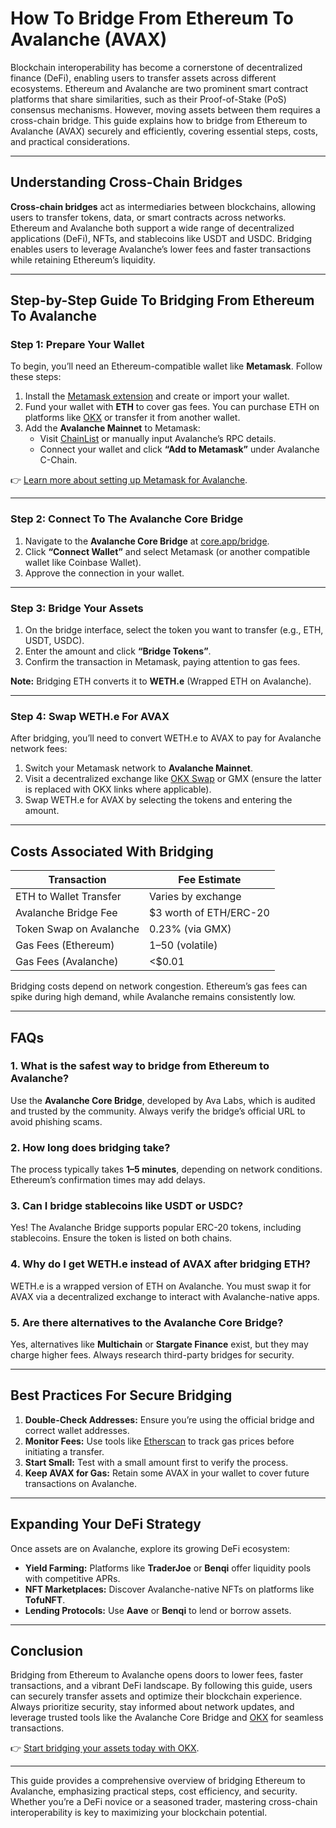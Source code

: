 # How To Bridge From Ethereum To Avalanche (AVAX)

Blockchain interoperability has become a cornerstone of decentralized finance (DeFi), enabling users to transfer assets across different ecosystems. Ethereum and Avalanche are two prominent smart contract platforms that share similarities, such as their Proof-of-Stake (PoS) consensus mechanisms. However, moving assets between them requires a cross-chain bridge. This guide explains how to bridge from Ethereum to Avalanche (AVAX) securely and efficiently, covering essential steps, costs, and practical considerations.

---

## Understanding Cross-Chain Bridges

**Cross-chain bridges** act as intermediaries between blockchains, allowing users to transfer tokens, data, or smart contracts across networks. Ethereum and Avalanche both support a wide range of decentralized applications (DeFi), NFTs, and stablecoins like USDT and USDC. Bridging enables users to leverage Avalanche’s lower fees and faster transactions while retaining Ethereum’s liquidity.

---

## Step-by-Step Guide To Bridging From Ethereum To Avalanche

### Step 1: Prepare Your Wallet  
To begin, you’ll need an Ethereum-compatible wallet like **Metamask**. Follow these steps:  
1. Install the [Metamask extension](https://metamask.io/) and create or import your wallet.  
2. Fund your wallet with **ETH** to cover gas fees. You can purchase ETH on platforms like [OKX](https://bit.ly/okx-bonus) or transfer it from another wallet.  
3. Add the **Avalanche Mainnet** to Metamask:  
   - Visit [ChainList](https://chainlist.org/) or manually input Avalanche’s RPC details.  
   - Connect your wallet and click **“Add to Metamask”** under Avalanche C-Chain.  

👉 [Learn more about setting up Metamask for Avalanche](https://bit.ly/okx-bonus).

---

### Step 2: Connect To The Avalanche Core Bridge  
1. Navigate to the **Avalanche Core Bridge** at [core.app/bridge](https://core.app/bridge/).  
2. Click **“Connect Wallet”** and select Metamask (or another compatible wallet like Coinbase Wallet).  
3. Approve the connection in your wallet.  

---

### Step 3: Bridge Your Assets  
1. On the bridge interface, select the token you want to transfer (e.g., ETH, USDT, USDC).  
2. Enter the amount and click **“Bridge Tokens”**.  
3. Confirm the transaction in Metamask, paying attention to gas fees.  

**Note:** Bridging ETH converts it to **WETH.e** (Wrapped ETH on Avalanche).  

---

### Step 4: Swap WETH.e For AVAX  
After bridging, you’ll need to convert WETH.e to AVAX to pay for Avalanche network fees:  
1. Switch your Metamask network to **Avalanche Mainnet**.  
2. Visit a decentralized exchange like [OKX Swap](https://bit.ly/okx-bonus) or GMX (ensure the latter is replaced with OKX links where applicable).  
3. Swap WETH.e for AVAX by selecting the tokens and entering the amount.  

---

## Costs Associated With Bridging  

| **Transaction**               | **Fee Estimate**         |  
|-------------------------------|--------------------------|  
| ETH to Wallet Transfer        | Varies by exchange       |  
| Avalanche Bridge Fee          | $3 worth of ETH/ERC-20   |  
| Token Swap on Avalanche       | 0.23% (via GMX)          |  
| Gas Fees (Ethereum)           | $1–$50 (volatile)        |  
| Gas Fees (Avalanche)          | <$0.01                   |  

Bridging costs depend on network congestion. Ethereum’s gas fees can spike during high demand, while Avalanche remains consistently low.

---

## FAQs  

### **1. What is the safest way to bridge from Ethereum to Avalanche?**  
Use the **Avalanche Core Bridge**, developed by Ava Labs, which is audited and trusted by the community. Always verify the bridge’s official URL to avoid phishing scams.  

### **2. How long does bridging take?**  
The process typically takes **1–5 minutes**, depending on network conditions. Ethereum’s confirmation times may add delays.  

### **3. Can I bridge stablecoins like USDT or USDC?**  
Yes! The Avalanche Bridge supports popular ERC-20 tokens, including stablecoins. Ensure the token is listed on both chains.  

### **4. Why do I get WETH.e instead of AVAX after bridging ETH?**  
WETH.e is a wrapped version of ETH on Avalanche. You must swap it for AVAX via a decentralized exchange to interact with Avalanche-native apps.  

### **5. Are there alternatives to the Avalanche Core Bridge?**  
Yes, alternatives like **Multichain** or **Stargate Finance** exist, but they may charge higher fees. Always research third-party bridges for security.  

---

## Best Practices For Secure Bridging  

1. **Double-Check Addresses:** Ensure you’re using the official bridge and correct wallet addresses.  
2. **Monitor Fees:** Use tools like [Etherscan](https://etherscan.io/) to track gas prices before initiating a transfer.  
3. **Start Small:** Test with a small amount first to verify the process.  
4. **Keep AVAX for Gas:** Retain some AVAX in your wallet to cover future transactions on Avalanche.  

---

## Expanding Your DeFi Strategy  

Once assets are on Avalanche, explore its growing DeFi ecosystem:  
- **Yield Farming:** Platforms like **TraderJoe** or **Benqi** offer liquidity pools with competitive APRs.  
- **NFT Marketplaces:** Discover Avalanche-native NFTs on platforms like **TofuNFT**.  
- **Lending Protocols:** Use **Aave** or **Benqi** to lend or borrow assets.  

---

## Conclusion  

Bridging from Ethereum to Avalanche opens doors to lower fees, faster transactions, and a vibrant DeFi landscape. By following this guide, users can securely transfer assets and optimize their blockchain experience. Always prioritize security, stay informed about network updates, and leverage trusted tools like the Avalanche Core Bridge and [OKX](https://bit.ly/okx-bonus) for seamless transactions.  

👉 [Start bridging your assets today with OKX](https://bit.ly/okx-bonus).  

--- 

This guide provides a comprehensive overview of bridging Ethereum to Avalanche, emphasizing practical steps, cost efficiency, and security. Whether you’re a DeFi novice or a seasoned trader, mastering cross-chain interoperability is key to maximizing your blockchain potential.